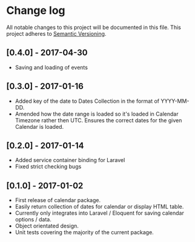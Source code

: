 # Change log

All notable changes to this project will be documented in this file.
This project adheres to [Semantic Versioning](http://semver.org/).

## [0.4.0] - 2017-04-30

* Saving and loading of events

## [0.3.0] - 2017-01-16

* Added key of the date to Dates Collection in the format of YYYY-MM-DD.
* Amended how the date range is loaded so it's loaded in Calendar Timezone rather then UTC. Ensures the correct dates for the given Calendar is loaded.

## [0.2.0] - 2017-01-14

* Added service container binding for Laravel
* Fixed strict checking bugs

## [0.1.0] - 2017-01-02

* First release of calendar package.
* Easily return collection of dates for calendar or display HTML table.
* Currently only integrates into Laravel / Eloquent for saving calendar options / data.
* Object orientated design.
* Unit tests covering the majority of the current package.
